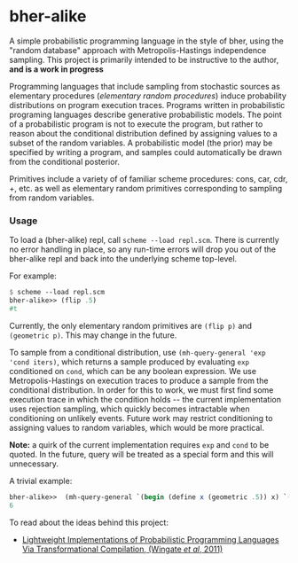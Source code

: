 bher-alike
==========


A simple probabilistic programming language in the style of bher, using the
"random database" approach with Metropolis-Hastings independence sampling. This
project is primarily intended to be instructive to the author, **and is a work
in progress**


Programming languages that include sampling from stochastic sources as
elementary procedures (_elementary random procedures_) induce probability
distributions on program execution traces.  Programs written in probabilistic
programing languages describe generative probabilistic models.  The point of a
probabilistic program is not to execute the program, but rather to reason about
the conditional distribution defined by assigning values to a subset of the
random variables.  A probabilistic model (the prior) may be specified by
writing a program, and samples could automatically be drawn from the
conditional posterior. 


Primitives include a variety of of familiar scheme procedures: cons, car, cdr,
+, etc. as well as elementary random primitives corresponding to sampling from
random variables.

### Usage
To load a (bher-alike) repl, call `scheme --load repl.scm`. There is
currently no error handling in place, so any run-time errors will drop you out
of the bher-alike repl and back into the underlying scheme top-level. 

For example: 
```scheme 
$ scheme --load repl.scm
bher-alike>> (flip .5)
#t
```

Currently, the only elementary random primitives are `(flip p)` and `(geometric
p)`. This may change in the future.

To sample from a conditional distribution, use `(mh-query-general 'exp 'cond
iters)`, which returns a sample produced by evaluating `exp` conditioned on
`cond`, which can be any boolean expression. We use Metropolis-Hastings on
execution traces to produce a sample from the conditional distribution. In
order for this to work, we must first find some execution trace in which the
condition holds -- the current implementation uses rejection sampling, which
quickly becomes intractable when conditioning on unlikely events. Future
work may restrict conditioning to assigning values to random variables, which
would be more practical.

**Note:** a quirk of the current implementation requires `exp` and `cond` to be
quoted.  In the future, query will be treated as a special form and this will
unnecessary.

A trivial example:
```scheme
bher-alike>>  (mh-query-general `(begin (define x (geometric .5)) x) `(<= x 5) 5)
6
```




To read about the ideas behind this project:
* [Lightweight Implementations of Probabilistic Programming Languages Via Transformational Compilation, (Wingate _et al_, 2011)](http://www.mit.edu/~ast/papers/lightweight-mcmc-aistats2011.pdf)



